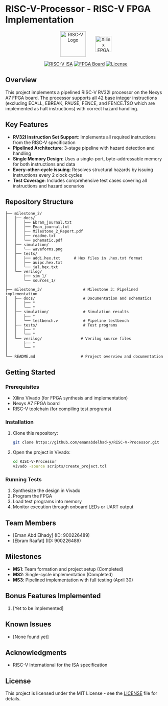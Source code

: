 # RISC-V-Processor  - RISC-V FPGA Implementation

<p align="center" style="display: flex; justify-content: center; align-items: center; gap: 30px;">
  <img src="https://riscv.org/wp-content/uploads/2024/08/riscv-color.svg" alt="RISC-V Logo" style="height: 80px; width: auto;"/>
  <img src="https://cdn11.bigcommerce.com/s-7gavg/images/stencil/original/image-manager/2024-identity-logothumb1-300x100.png?t=1711565133" alt="Xilinx FPGA" style="height: 50px; width: auto;"/>
</p>

<div align="center">
  
[![RISC-V ISA](https://img.shields.io/badge/RISC--V-RV32I-4051B5?logo=riscv&style=for-the-badge)](https://riscv.org)
[![FPGA Board](https://img.shields.io/badge/Nexys-A7_100T-000000?logo=xilinx&style=for-the-badge)](https://digilent.com/reference/programmable-logic/nexys-a7/start)
[![License](https://img.shields.io/badge/License-MIT-8A2BE2?style=for-the-badge)](https://opensource.org/licenses/MIT)

</div>

## Overview

This project implements a pipelined RISC-V RV32I processor on the Nexys A7 FPGA board. The processor supports all 42 base integer instructions (excluding ECALL, EBREAK, PAUSE, FENCE, and FENCE.TSO which are implemented as halt instructions) with correct hazard handling.

## Key Features

- **RV32I Instruction Set Support**: Implements all required instructions from the RISC-V specification
- **Pipelined Architecture**: 3-stage pipeline with hazard detection and handling
- **Single Memory Design**: Uses a single-port, byte-addressable memory for both instructions and data
- **Every-other-cycle issuing**: Resolves structural hazards by issuing instructions every 2 clock cycles
- **Test Coverage**: Includes comprehensive test cases covering all instructions and hazard scenarios

## Repository Structure

```
├── milestone_2/
│   ├── docs/
│   │   ├── Ebram_journal.txt
│   │   ├── Eman_journal.txt
│   │   ├── Milestone_2_Report.pdf
│   │   ├── readme.txt
│   │   └── schematic.pdf
│   ├── simulation/
│   │   └── waveforms.png
│   ├── tests/
│   │   ├── addi.hex.txt      # Hex files in .hex.txt format
│   │   ├── auipc.hex.txt
│   │   └── jal.hex.txt
│   └── verilog/
│       ├── sim_1/
│       └── sources_1/
│
├── milestone_3/                  # Milestone 3: Pipelined implementation
│   ├── docs/                     # Documentation and schematics
│   │   ├── *
│   │   └── *
│   ├── simulation/               # Simulation results
│   │   ├── *
│   │   └── testbench.v           # Pipeline testbench
│   ├── tests/                    # Test programs
│   │   ├── *
│   │   └── *
│   └── verilog/                 # Verilog source files
│       ├── *
│       └── *
│
└── README.md                    # Project overview and documentation
```

## Getting Started

### Prerequisites

- Xilinx Vivado (for FPGA synthesis and implementation)
- Nexys A7 FPGA board
- RISC-V toolchain (for compiling test programs)

### Installation

1. Clone this repository:
   ```bash
   git clone https://github.com/emanabdelhad-y/RISC-V-Processor.git
   ```

2. Open the project in Vivado:
   ```bash
   cd RISC-V-Processor
   vivado -source scripts/create_project.tcl
   ```

### Running Tests

1. Synthesize the design in Vivado
2. Program the FPGA
3. Load test programs into memory
4. Monitor execution through onboard LEDs or UART output

## Team Members

- [Eman Abd Elhady] (ID: 900226489)
- [Ebram Raafat] (ID: 900226489)

## Milestones

- **MS1**: Team formation and project setup (Completed)
- **MS2**: Single-cycle implementation (Completed)
- **MS3**: Pipelined implementation with full testing (April 30)

## Bonus Features Implemented

1. [Yet to be implemented]

## Known Issues

- [None found yet]

## Acknowledgments

- RISC-V International for the ISA specification

## License

This project is licensed under the MIT License - see the [LICENSE](LICENSE) file for details.
